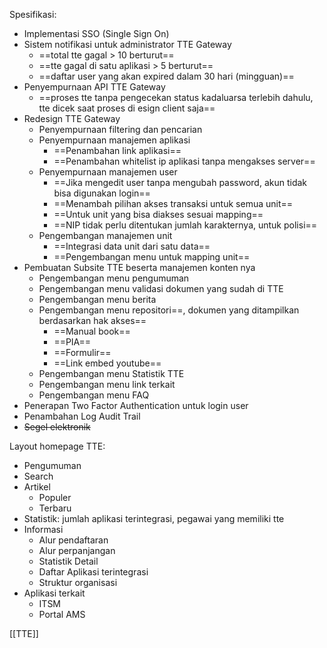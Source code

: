 Spesifikasi:
- Implementasi SSO (Single Sign On)
- Sistem notifikasi untuk administrator TTE Gateway
	- ==total tte gagal > 10 berturut==
	- ==tte gagal di satu aplikasi > 5 berturut==
	- ==daftar user yang akan expired dalam 30 hari (mingguan)==  
- Penyempurnaan API TTE Gateway
	- ==proses tte tanpa pengecekan status kadaluarsa terlebih dahulu, tte dicek saat proses di esign client saja==
- Redesign TTE Gateway
	- Penyempurnaan filtering dan pencarian
	- Penyempurnaan manajemen aplikasi
		- ==Penambahan link aplikasi==
		- ==Penambahan whitelist ip aplikasi tanpa mengakses server==
	- Penyempurnaan manajemen user
		- ==Jika mengedit user tanpa mengubah password, akun tidak bisa digunakan login==
		- ==Menambah pilihan akses transaksi untuk semua unit==
		- ==Untuk unit yang bisa diakses sesuai mapping==
		- ==NIP tidak perlu ditentukan jumlah karakternya, untuk polisi==
	- Pengembangan manajemen unit
		- ==Integrasi data unit dari satu data==
		- ==Pengembangan menu untuk mapping unit==
- Pembuatan Subsite TTE beserta manajemen konten nya
	- Pengembangan menu pengumuman
	- Pengembangan menu validasi dokumen yang sudah di TTE
	- Pengembangan menu berita
	- Pengembangan menu repositori==, dokumen yang ditampilkan berdasarkan hak akses==
		- ==Manual book==
		- ==PIA==
		- ==Formulir==
		- ==Link embed youtube==
	- Pengembangan menu Statistik TTE
	- Pengembangan menu link terkait
	- Pengembangan menu FAQ
- Penerapan Two Factor Authentication untuk login user
- Penambahan Log Audit Trail
- ~~Segel elektronik~~

Layout homepage TTE:
- Pengumuman
- Search
- Artikel
	- Populer
	- Terbaru
- Statistik: jumlah aplikasi terintegrasi, pegawai yang memiliki tte
- Informasi
	- Alur pendaftaran
	- Alur perpanjangan
	- Statistik Detail
	- Daftar Aplikasi terintegrasi
	- Struktur organisasi
- Aplikasi terkait
	- ITSM
	- Portal AMS

[[TTE]]